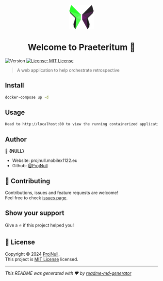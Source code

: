 <div align="center">
  <a href="https://github.com/ProjNull/Praeteritum">
    <img src="images/logo.png" alt="Logo" width="80" height="80">
  </a>
</div>
<h1 align="center">Welcome to Praeteritum 👋</h1>
<p>
  <img alt="Version" src="https://img.shields.io/badge/version-0.1.0-blue.svg?cacheSeconds=2592000" />
  <a href="https://github.com/ProjNull/Praeteritum/blob/master/LICENSE.md" target="_blank">
    <img alt="License: MIT License" src="https://img.shields.io/badge/License-MIT License-yellow.svg" />
  </a>
</p>

> A web application to help orchestrate retrospective

## Install

```sh
docker-compose up -d
```

## Usage

```sh
Head to http://localhost:80 to view the running containerized application
```

## Author

👤 **{NULL}**

* Website: projnull.mobilex1122.eu
* Github: [@ProjNull](https://github.com/ProjNull)

## 🤝 Contributing

Contributions, issues and feature requests are welcome!<br />Feel free to check [issues page](https://github.com/ProjNull/Praeteritum/issues). 

## Show your support

Give a ⭐️ if this project helped you!

## 📝 License

Copyright © 2024 [ProjNull](https://github.com/ProjNull).<br />
This project is [MIT License](https://github.com/ProjNull/Praeteritum/blob/master/LICENSE.md) licensed.

***
_This README was generated with ❤️ by [readme-md-generator](https://github.com/kefranabg/readme-md-generator)_
